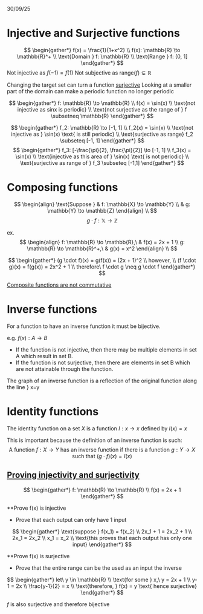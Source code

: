 30/09/25

# Injective and Surjective functions

$$
\begin{gather*}
f(x) = \frac{1}{1+x^2} \\
f(x): \mathbb{R}  \to \mathbb{R}^+ \\
\text{Domain } f: \mathbb{R} \\
\text{Range } f: (0, 1]
\end{gather*}
$$
Not injective as $f(-1) = f(1)$
Not subjective as range$(f) \subsetneq \mathbb{R}$

Changing the target set can turn a function [surjective](Functions%201.md)
Looking at a smaller part of the domain can make a periodic function no longer periodic

$$
\begin{gather*}
f: \mathbb{R} \to \mathbb{R} \\
f(x) = \sin(x) \\
\text{not injective as sinx is periodic} \\ 
\text{not surjective as the range of } f \subsetneq \mathbb{R}
\end{gather*}
$$

$$
\begin{gather*}
f_2: \mathbb{R} \to [-1, 1] \\
f_2(x) = \sin(x) \\
\text{not injective as } \sin(x) \text{ is still periodic} \\
\text{surjective as range} f_2 \subseteq [-1, 1]
\end{gather*}
$$
$$
\begin{gather*}
f_3: [-\frac{\pi}{2}, \frac{\pi}{2}] \to [-1, 1] \\
f_3(x) = \sin(x) \\
\text{injective as this area of } \sin(x) \text{ is not periodic} \\
\text{surjective as range of } f_3 \subseteq [-1,1]
\end{gather*}
$$

# Composing functions
$$
	\begin{align}
		\text{Suppose } & f: \mathbb{X} \to \mathbb{Y} \\
		& g: \mathbb{Y}  \to \mathbb{Z} 
	\end{align} \\
$$
$$
g \cdot f: \mathbb{X}  \to \mathbb{Z}  
$$

ex.
$$
\begin{align}
	f: \mathbb{R} \to \mathbb{R},\   & f(x) = 2x + 1 \\
	g: \mathbb{R} \to \mathbb{R}^+,\ & g(x) = x^2
\end{align} \\
$$

$$
\begin{gather*}
(g \cdot f)(x) = g(f(x)) = (2x + 1)^2 \\
however, \\
(f \cdot g)(x) = f(g(x)) = 2x^2 + 1 \\
therefore\  f \cdot g \neq g \cdot f
\end{gather*}
$$

<u>Composite functions are not commutative</u>

# Inverse functions

For a function to have an inverse function it must be bijective.

e.g. $f(x): A \to B$
- If the function is not injective, then there may be multiple elements in set A which result in set B.
- If the function is not surjective, then there are elements in set B which are not attainable through the function.

The graph of an inverse function is a reflection of the original function along the line } x=y

# Identity functions

The identity function on a set $X$ is a function $I: x \to x$ defined by $I(x) = x$

This is important because the definition of an inverse function is such:
$$
\text{A function } f: X \to Y \text{ has an inverse function if there is a function } g: Y \to X \text{ such that } (g \cdot f)(x) = I(x)
$$

## <u>Proving injectivity and surjectivity</u>

$$
\begin{gather*}
f: \mathbb{R} \to \mathbb{R} \\
f(x) = 2x + 1
\end{gather*}
$$

**Prove f(x) is injective 

- Prove that each output can only have 1 input

$$
\begin{gather*}
\text{suppose } f(x_1) = f(x_2) \\
2x_1 + 1 = 2x_2 + 1 \\
2x_1 = 2x_2 \\
x_1 = x_2 \\
\text{this proves that each output has only one input}
\end{gather*}
$$

**Prove f(x) is surjective 

- Prove that the entire range can be the used as an input the inverse

$$
\begin{gather*}
let\ y \in \mathbb{R} \\
\text{for  some } x,\ y = 2x + 1 \\
y-1 = 2x \\
\frac{y-1}{2} = x \\
\text{therefore, } f(x) = y \text{ hence surjective}
\end{gather*}
$$

$f$ is also surjective and therefore bijective


